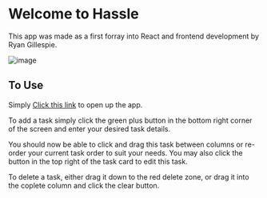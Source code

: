 # Welcome to Hassle

This app was made as a first forray into React and frontend development by Ryan Gillespie.

![image](https://user-images.githubusercontent.com/47795760/132256540-2f38b19c-ae8b-44ee-afdf-e2de3ebad1dc.png)

## To Use

Simply [Click this link](http://ryan-gillespie.github.io/Hassle/) to open up the app. 

To add a task simply click the green plus button in the bottom right corner of the screen and enter your desired task details.

You should now be able to click and drag this task between columns or re-order your current task order to suit your needs. You may also click the button in the top right of the task card to edit this task.

To delete a task, either drag it down to the red delete zone, or drag it into the coplete column and click the clear button.
